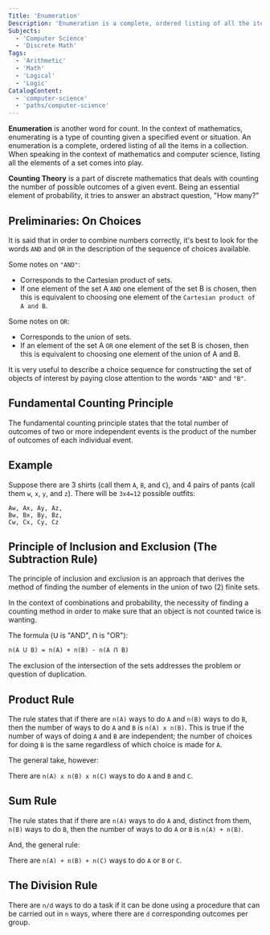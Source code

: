 ```yaml
---
Title: 'Enumeration'
Description: 'Enumeration is a complete, ordered listing of all the items in a collection.'
Subjects:
  - 'Computer Science'
  - 'Discrete Math'
Tags:
  - 'Arithmetic'
  - 'Math'
  - 'Logical'
  - 'Logic'
CatalogContent:
  - 'computer-science'
  - 'paths/computer-science'
---
```


**Enumeration** is another word for count. In the context of mathematics, enumerating is a type of counting given a specified event or situation. An enumeration is a complete, ordered listing of all the items in a collection. When speaking in the context of mathematics and computer science, listing all the elements of a set comes into play.

**Counting Theory** is a part of discrete mathematics that deals with counting the number of possible outcomes of a given event. Being an essential element of probability, it tries to answer an abstract question, "How many?"

## Preliminaries: On Choices

It is said that in order to combine numbers correctly, it's best to look for the words `AND` and `OR` in the description of the sequence of choices available.

Some notes on `"AND"`:

- Corresponds to the Cartesian product of sets.
- If one element of the set A `AND` one element of the set B is chosen, then this is equivalent to choosing one element of the `Cartesian product of A and B`.

Some notes on `OR`:

- Corresponds to the union of sets.
- If an element of the set A `OR` one element of the set B is chosen, then this is equivalent to choosing one element of the union of A and B.

It is very useful to describe a choice sequence for constructing the set of objects of interest by paying close attention to the words `"AND"` and `"B"`.

## Fundamental Counting Principle

The fundamental counting principle states that the total number of outcomes of two or more independent events is the product of the number of outcomes of each individual event.

## Example

Suppose there are 3 shirts (call them `A`, `B`, and `C`), and 4 pairs of pants (call them `w`, `x`, `y`, and `z`). There will be `3x4=12` possible outfits:

```plaintext
Aw, Ax, Ay, Az,
Bw, Bx, By, Bz,
Cw, Cx, Cy, Cz
```

## Principle of Inclusion and Exclusion (The Subtraction Rule)

The principle of inclusion and exclusion is an approach that derives the method of finding the number of elements in the union of two (2) finite sets.

In the context of combinations and probability, the necessity of finding a counting method in order to make sure that an object is not counted twice is wanting.

The formula (ꓴ is "AND", ꓵ is "OR"):

```tex
n(A ꓴ B) = n(A) + n(B) - n(A ꓵ B)
```

The exclusion of the intersection of the sets addresses the problem or question of duplication.

## Product Rule

The rule states that if there are `n(A)` ways to do `A` and `n(B)` ways to do `B`, then the number of ways to do `A` and `B` is `n(A) x n(B)`. This is true if the number of ways of doing `A` and `B` are independent; the number of choices for doing `B` is the same regardless of which choice is made for `A`.

The general take, however:

There are `n(A) x n(B) x n(C)` ways to do `A` and `B` and `C`.

## Sum Rule

The rule states that if there are `n(A)` ways to do `A` and, distinct from them, `n(B)` ways to do `B`, then the number of ways to do `A` or `B` is `n(A) + n(B)`.

And, the general rule:

There are `n(A) + n(B) + n(C)` ways to do `A` or `B` or `C`.

## The Division Rule

There are `n/d` ways to do a task if it can be done using a procedure that can be carried out in `n` ways, where there are `d` corresponding outcomes per group.
